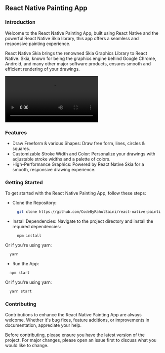 ## React Native Painting App

### Introduction

Welcome to the React Native Painting App, built using React Native and the powerful React Native Skia library, this app offers a seamless and responsive painting experience.

React Native Skia brings the renowned Skia Graphics Library to React Native. Skia, known for being the graphics engine behind Google Chrome, Android, and many other major software products, ensures smooth and efficient rendering of your drawings.

![](preview.mp4)

### Features

- Draw Freeform & various Shapes: Draw free form, lines, circles & squares.
- Customizable Stroke Width and Color: Personalize your drawings with adjustable stroke widths and a palette of colors.
- High-Performance Graphics: Powered by React Native Skia for a smooth, responsive drawing experience.

### Getting Started

To get started with the React Native Painting App, follow these steps:

- Clone the Repository:

  ```bash
    git clone https://github.com/CodeByRahulSaini/react-native-painting-app
  ```

- Install Dependencies:
  Navigate to the project directory and install the required dependencies:

  ```bash
    npm install
  ```

Or if you're using yarn:

```bash
  yarn
```

- Run the App:

```bash
  npm start
```

Or if you're using yarn:

```bash
  yarn start
```

### Contributing

Contributions to enhance the React Native Painting App are always welcome. Whether it's bug fixes, feature additions, or improvements in documentation, appreciate your help.

Before contributing, please ensure you have the latest version of the project. For major changes, please open an issue first to discuss what you would like to change.
